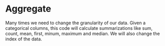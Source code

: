 # Aggregate
Many times we need to change the granularity of our data. Given a categorical columns, this code will calculate summarizations like sum, count, mean, first, minum, maximum and median. We will also change the index of the data.
